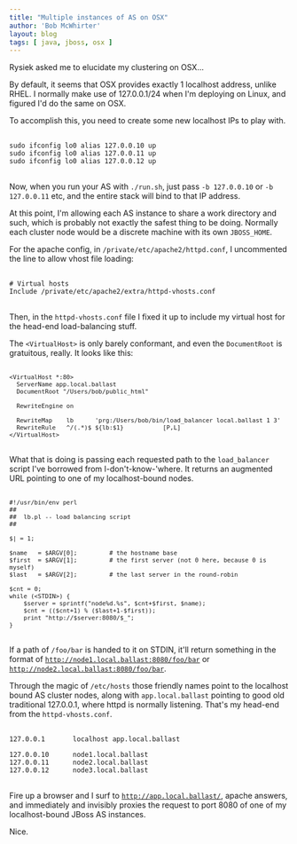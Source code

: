 ```yaml
---
title: "Multiple instances of AS on OSX"
author: 'Bob McWhirter'
layout: blog
tags: [ java, jboss, osx ]
---
```

Rysiek asked me to elucidate my clustering on OSX...

By default, it seems that OSX provides exactly 1 localhost address, unlike RHEL.  I normally make use of 127.0.0.1/24 when I'm deploying on Linux, and figured I'd do the same on OSX.

To accomplish this, you need to create some new localhost IPs to play with.
<pre>
  <code>
sudo ifconfig lo0 alias 127.0.0.10 up
sudo ifconfig lo0 alias 127.0.0.11 up
sudo ifconfig lo0 alias 127.0.0.12 up
</code>
</pre>
Now, when you run your AS with <code>./run.sh</code>, just pass <code>-b 127.0.0.10</code> or <code>-b 127.0.0.11</code> etc, and the entire stack will bind to that IP address.

At this point, I'm allowing each AS instance to share a work directory and such, which is probably not exactly the safest thing to be doing.  Normally each cluster node would be a discrete machine with its own <code>JBOSS_HOME</code>.

For the apache config, in <code>/private/etc/apache2/httpd.conf</code>, I uncommented the line to allow vhost file loading:
<pre>
  <code>
# Virtual hosts
Include /private/etc/apache2/extra/httpd-vhosts.conf
</code>
</pre>

Then, in the <code>httpd-vhosts.conf</code> file I fixed it up to include my virtual host for the head-end load-balancing stuff.

The <code>&lt;VirtualHost&gt;</code> is only barely conformant, and even the <code>DocumentRoot</code> is gratuitous, really.  It looks like this:

<pre style="overflow:auto;font-size:90%">
  <code>
&lt;VirtualHost *:80&gt;
  ServerName app.local.ballast
  DocumentRoot "/Users/bob/public_html"

  RewriteEngine on

  RewriteMap    lb      'prg:/Users/bob/bin/load_balancer local.ballast 1 3'
  RewriteRule   ^/(.*)$ ${lb:$1}           [P,L]
&lt;/VirtualHost&gt;
</code>
</pre>
What that is doing is passing each requested path to the <code>load_balancer</code> script I've borrowed from I-don't-know-'where.  It returns an augmented URL pointing to one of my localhost-bound nodes.
<pre style="overflow:auto;font-size:90%">
  <code>
#!/usr/bin/env perl
##
##  lb.pl -- load balancing script
##

$| = 1;

$name   = $ARGV[0];         # the hostname base
$first  = $ARGV[1];         # the first server (not 0 here, because 0 is myself)
$last   = $ARGV[2];         # the last server in the round-robin

$cnt = 0;
while (&lt;STDIN&gt;) {
    $server = sprintf("node%d.%s", $cnt+$first, $name);
    $cnt = (($cnt+1) % ($last+1-$first));
    print "http://$server:8080/$_";
}
</code>
</pre>
If a path of <code>/foo/bar</code> is handed to it on STDIN, it'll return something in the format of <code>http://node1.local.ballast:8080/foo/bar</code> or <code>http://node2.local.ballast:8080/foo/bar</code>.

Through the magic of <code>/etc/hosts</code> those friendly names point to the localhost bound AS cluster nodes, along with <code>app.local.ballast</code> pointing to good old traditional 127.0.0.1, where httpd is normally listening.  That's my head-end from the <code>httpd-vhosts.conf</code>.
<pre>
  <code>
127.0.0.1       localhost app.local.ballast

127.0.0.10      node1.local.ballast
127.0.0.11      node2.local.ballast
127.0.0.12      node3.local.ballast
</code>
</pre>

Fire up a browser and I surf to <code>http://app.local.ballast/</code>, apache answers, and immediately and invisibly proxies the request to port 8080 of one of my localhost-bound JBoss AS instances.

Nice.
